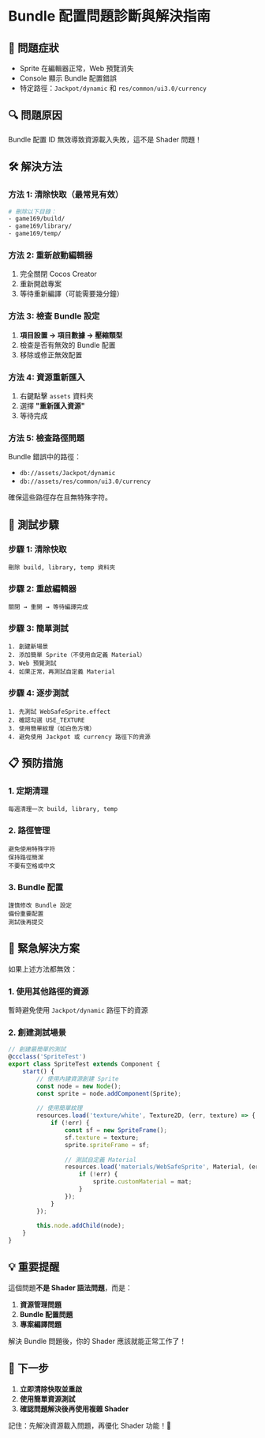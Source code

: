 # Bundle 配置問題診斷與解決指南

## 🚨 問題症狀
- Sprite 在編輯器正常，Web 預覽消失
- Console 顯示 Bundle 配置錯誤
- 特定路徑：`Jackpot/dynamic` 和 `res/common/ui3.0/currency`

## 🔍 問題原因
Bundle 配置 ID 無效導致資源載入失敗，這不是 Shader 問題！

## 🛠️ 解決方法

### 方法 1: 清除快取（最常見有效）
```bash
# 刪除以下目錄：
- game169/build/
- game169/library/
- game169/temp/
```

### 方法 2: 重新啟動編輯器
1. 完全關閉 Cocos Creator
2. 重新開啟專案
3. 等待重新編譯（可能需要幾分鐘）

### 方法 3: 檢查 Bundle 設定
1. **項目設置 → 項目數據 → 壓縮類型**
2. 檢查是否有無效的 Bundle 配置
3. 移除或修正無效配置

### 方法 4: 資源重新匯入
1. 右鍵點擊 `assets` 資料夾
2. 選擇 **"重新匯入資源"**
3. 等待完成

### 方法 5: 檢查路徑問題
Bundle 錯誤中的路徑：
- `db://assets/Jackpot/dynamic`
- `db://assets/res/common/ui3.0/currency`

確保這些路徑存在且無特殊字符。

## 🎯 測試步驟

### 步驟 1: 清除快取
```
刪除 build, library, temp 資料夾
```

### 步驟 2: 重啟編輯器
```
關閉 → 重開 → 等待編譯完成
```

### 步驟 3: 簡單測試
```
1. 創建新場景
2. 添加簡單 Sprite（不使用自定義 Material）
3. Web 預覽測試
4. 如果正常，再測試自定義 Material
```

### 步驟 4: 逐步測試
```
1. 先測試 WebSafeSprite.effect
2. 確認勾選 USE_TEXTURE
3. 使用簡單紋理（如白色方塊）
4. 避免使用 Jackpot 或 currency 路徑下的資源
```

## 📋 預防措施

### 1. 定期清理
```
每週清理一次 build, library, temp
```

### 2. 路徑管理
```
避免使用特殊字符
保持路徑簡潔
不要有空格或中文
```

### 3. Bundle 配置
```
謹慎修改 Bundle 設定
備份重要配置
測試後再提交
```

## 🚨 緊急解決方案

如果上述方法都無效：

### 1. 使用其他路徑的資源
暫時避免使用 `Jackpot/dynamic` 路徑下的資源

### 2. 創建測試場景
```typescript
// 創建最簡單的測試
@ccclass('SpriteTest')
export class SpriteTest extends Component {
    start() {
        // 使用內建資源創建 Sprite
        const node = new Node();
        const sprite = node.addComponent(Sprite);
        
        // 使用簡單紋理
        resources.load('texture/white', Texture2D, (err, texture) => {
            if (!err) {
                const sf = new SpriteFrame();
                sf.texture = texture;
                sprite.spriteFrame = sf;
                
                // 測試自定義 Material
                resources.load('materials/WebSafeSprite', Material, (err, mat) => {
                    if (!err) {
                        sprite.customMaterial = mat;
                    }
                });
            }
        });
        
        this.node.addChild(node);
    }
}
```

## 💡 重要提醒

這個問題**不是 Shader 語法問題**，而是：
1. **資源管理問題**
2. **Bundle 配置問題** 
3. **專案編譯問題**

解決 Bundle 問題後，你的 Shader 應該就能正常工作了！

## 🔧 下一步

1. **立即清除快取並重啟**
2. **使用簡單資源測試**
3. **確認問題解決後再使用複雜 Shader**

記住：先解決資源載入問題，再優化 Shader 功能！🎯